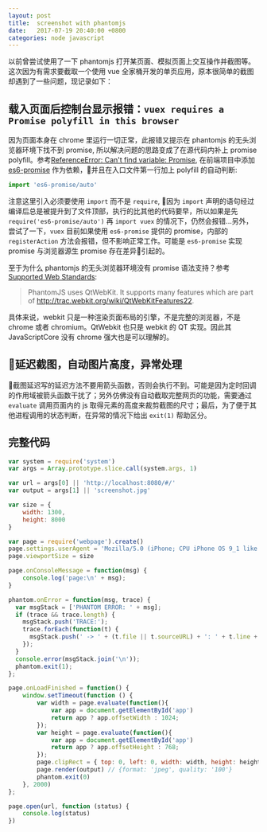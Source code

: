 ```yaml
---
layout: post
title:  screenshot with phantomjs
date:   2017-07-19 20:40:00 +0800
categories: node javascript
---
```


以前曾尝试使用了一下 phantomjs 打开某页面、模拟页面上交互操作并截图等。这次因为有需求要截取一个使用 vue 全家桶开发的单页应用，原本很简单的截图却遇到了一些问题，现记录如下：

## 载入页面后控制台显示报错：`vuex requires a Promise polyfill in this browser`

因为页面本身在 chrome 里运行一切正常，此报错又提示在 phantomjs 的无头浏览器环境下找不到 promise, 所以解决问题的思路变成了在源代码内补上 promise polyfill。参考[ReferenceError: Can't find variable: Promise](https://github.com/ariya/phantomjs/issues/12401), 在前端项目中添加 [es6-promise](https://github.com/stefanpenner/es6-promise) 作为依赖，并且在入口文件第一行加上 polyfill 的自动判断:

```javascript
import 'es6-promise/auto'
```

注意这里引入必须要使用 `import` 而不是 `require`, 因为 `import` 声明的语句经过编译后总是被提升到了文件顶部，执行的比其他的代码要早，所以如果是先 `require('es6-promise/auto')` 再 `import vuex` 的情况下，仍然会报错...另外，尝试了一下，`vuex` 目前如果使用 `es6-promise` 提供的 promise，内部的`registerAction` 方法会报错，但不影响正常工作。可能是 `es6-promise` 实现 promise 与浏览器源生 promise 存在差异引起的。

至于为什么 phantomjs 的无头浏览器环境没有 promise 语法支持？参考 [Supported Web Standards](http://phantomjs.org/faq.html): 

> PhantomJS uses QtWebKit. It supports many features which are part of http://trac.webkit.org/wiki/QtWebKitFeatures22.

具体来说，webkit 只是一种渲染页面布局的引擎，不是完整的浏览器，不是 chrome 或者 chromium。QtWebkit 也只是 webkit 的 QT 实现。因此其 JavaScriptCore 没有 chrome 强大也是可以理解的。

## 延迟截图，自动图片高度，异常处理

截图延迟写的延迟方法不要用箭头函数，否则会执行不到。可能是因为定时回调的作用域被箭头函数干扰了；另外仿佛没有自动截取完整网页的功能，需要通过 `evaluate` 调用页面内的 js 取得元素的高度来裁剪截图的尺寸；最后，为了便于其他进程调用的状态判断，在异常的情况下给出 `exit(1)` 帮助区分。

## 完整代码

```javascript
var system = require('system')
var args = Array.prototype.slice.call(system.args, 1)

var url = args[0] || 'http://localhost:8080/#/'
var output = args[1] || 'screenshot.jpg'

var size = {
    width: 1300, 
    height: 8000
}

var page = require('webpage').create()
page.settings.userAgent = 'Mozilla/5.0 (iPhone; CPU iPhone OS 9_1 like Mac OS X) AppleWebKit/601.1.46 (KHTML, like Gecko) Version/9.0 Mobile/13B143 Safari/601.1'
page.viewportSize = size

page.onConsoleMessage = function(msg) {
    console.log('page:\n' + msg);
}

phantom.onError = function(msg, trace) {
  var msgStack = ['PHANTOM ERROR: ' + msg];
  if (trace && trace.length) {
    msgStack.push('TRACE:');
    trace.forEach(function(t) {
      msgStack.push(' -> ' + (t.file || t.sourceURL) + ': ' + t.line + (t.function ? ' (in function ' + t.function +')' : ''));
    });
  }
  console.error(msgStack.join('\n'));
  phantom.exit(1);
};

page.onLoadFinished = function() {
    window.setTimeout(function () {
        var width = page.evaluate(function(){
            var app = document.getElementById('app')
            return app ? app.offsetWidth : 1024;
        });
        var height = page.evaluate(function(){
            var app = document.getElementById('app')
            return app ? app.offsetHeight : 768;
        });
        page.clipRect = { top: 0, left: 0, width: width, height: height };
        page.render(output) // {format: 'jpeg', quality: '100'}
        phantom.exit(0)
    }, 2000)
};

page.open(url, function (status) {
    console.log(status)
})
```

